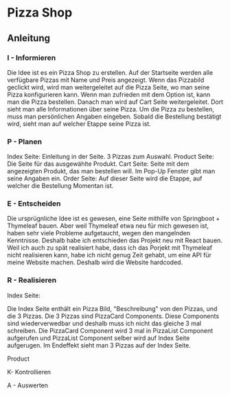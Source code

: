 # Pizza Shop

## Anleitung



### I - Informieren
Die Idee ist es ein Pizza Shop zu erstellen. 
Auf der Startseite werden alle verfügbare Pizzas mit Name und Preis angezeigt.
Wenn das Pizzabild geclickt wird, wird man weitergeleitet auf die Pizza Seite, wo man seine Pizza konfigurieren kann.
Wenn man zufrieden mit dem Option ist, kann man die Pizza bestellen. Danach man wird auf Cart Seite weitergeleitet. Dort sieht man alle Informationen über seine Pizza. Um die Pizza zu bestellen, muss man persönlichen Angaben eingeben. Sobald die Bestellung bestätigt wird, sieht man auf welcher Etappe seine Pizza ist.  


### P - Planen
Index Seite: Einleitung in der Seite. 3 Pizzas zum Auswahl.
Product Seite: Die Seite für das ausgewählte Produkt. 
Cart Seite: Seite mit dem angezeigten Produkt, das man bestellen will. Im Pop-Up Fenster gibt man seine Angaben ein.
Order Seite: Auf dieser Seite wird die Etappe, auf welcher die Bestellung Momentan ist.


### E - Entscheiden

Die ursprügnliche Idee ist es gewesen, eine Seite mithilfe von Springboot + Thymeleaf bauen. Aber weil Thymeleaf etwa neu für mich gewesen ist, haben sehr viele Probleme aufgetaucht, wegen den mangelnden Kenntnisse. Deshalb habe ich entschieden das Projekt neu mit React bauen. Weil ich auch zu spät realisiert habe, dass ich das Porjekt mit Thymeleaf nicht realisieren kann, habe ich nicht genug Zeit gehabt, um eine API für meine Website machen. Deshalb wird die Website hardcoded.

### R - Realisieren

Index Seite:

Die Index Seite enthält ein Pizza Bild, "Beschreibung" von den Pizzas, und die 3 Pizzas. Die 3 Pizzas sind PizzaCard Components. Diese Components sind wiederverwedbar und deshalb muss ich nicht das gleiche 3 mal schreiben. Die PizzaCard Component wird 3 mal in PizzaList Component aufgerufen und PizzaList Component selber wird auf Index Seite aufgerugen. Im Endeffekt sieht man 3 Pizzas auf der Index Seite.

Product 



K- Kontrollieren

A - Auswerten

